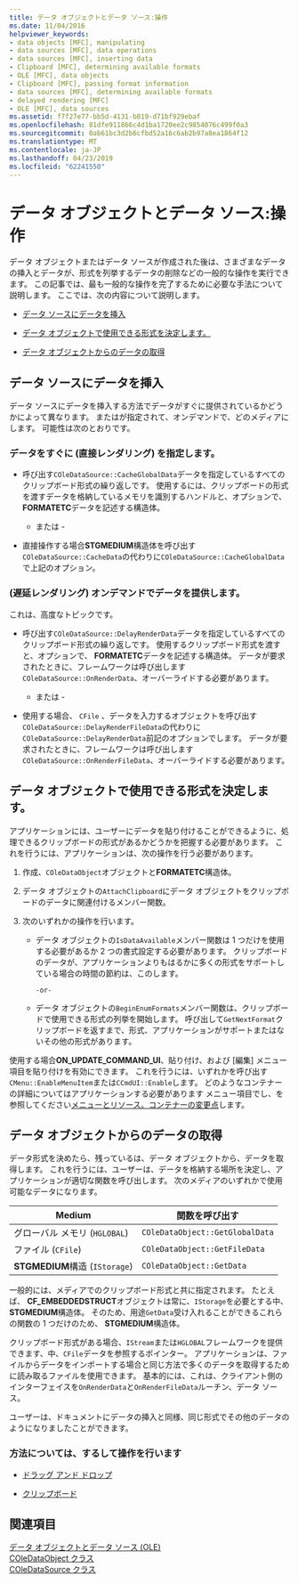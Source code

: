 ```yaml
---
title: データ オブジェクトとデータ ソース:操作
ms.date: 11/04/2016
helpviewer_keywords:
- data objects [MFC], manipulating
- data sources [MFC], data operations
- data sources [MFC], inserting data
- Clipboard [MFC], determining available formats
- OLE [MFC], data objects
- Clipboard [MFC], passing format information
- data sources [MFC], determining available formats
- delayed rendering [MFC]
- OLE [MFC], data sources
ms.assetid: f7f27e77-bb5d-4131-b819-d71bf929ebaf
ms.openlocfilehash: 81dfe911866c4d1ba1720ee2c9854076c499f0a3
ms.sourcegitcommit: 0ab61bc3d2b6cfbd52a16c6ab2b97a8ea1864f12
ms.translationtype: MT
ms.contentlocale: ja-JP
ms.lasthandoff: 04/23/2019
ms.locfileid: "62241550"
---
```

# <a name="data-objects-and-data-sources-manipulation"></a>データ オブジェクトとデータ ソース:操作

データ オブジェクトまたはデータ ソースが作成された後は、さまざまなデータの挿入とデータが、形式を列挙するデータの削除などの一般的な操作を実行できます。 この記事では、最も一般的な操作を完了するために必要な手法について説明します。 ここでは、次の内容について説明します。

- [データ ソースにデータを挿入](#_core_inserting_data_into_a_data_source)

- [データ オブジェクトで使用できる形式を決定します。](#_core_determining_the_formats_available_in_a_data_object)

- [データ オブジェクトからのデータの取得](#_core_retrieving_data_from_a_data_object)

##  <a name="_core_inserting_data_into_a_data_source"></a> データ ソースにデータを挿入

データ ソースにデータを挿入する方法でデータがすぐに提供されているかどうかによって異なります。 またはが指定されて、オンデマンドで、どのメディアにします。 可能性は次のとおりです。

### <a name="supplying-data-immediately-immediate-rendering"></a>データをすぐに (直接レンダリング) を指定します。

- 呼び出す`COleDataSource::CacheGlobalData`データを指定しているすべてのクリップボード形式の繰り返しです。 使用するには、クリップボードの形式を渡すデータを格納しているメモリを識別するハンドルと、オプションで、 **FORMATETC**データを記述する構造体。

     - または -

- 直接操作する場合**STGMEDIUM**構造体を呼び出す`COleDataSource::CacheData`の代わりに`COleDataSource::CacheGlobalData`で上記のオプション。

### <a name="supplying-data-on-demand-delayed-rendering"></a>(遅延レンダリング) オンデマンドでデータを提供します。

これは、高度なトピックです。

- 呼び出す`COleDataSource::DelayRenderData`データを指定しているすべてのクリップボード形式の繰り返しです。 使用するクリップボード形式を渡すと、オプションで、 **FORMATETC**データを記述する構造体。 データが要求されたときに、フレームワークは呼び出します`COleDataSource::OnRenderData`、オーバーライドする必要があります。

     - または -

- 使用する場合、 `CFile` 、データを入力するオブジェクトを呼び出す`COleDataSource::DelayRenderFileData`の代わりに`COleDataSource::DelayRenderData`前記のオプションでします。 データが要求されたときに、フレームワークは呼び出します`COleDataSource::OnRenderFileData`、オーバーライドする必要があります。

##  <a name="_core_determining_the_formats_available_in_a_data_object"></a> データ オブジェクトで使用できる形式を決定します。

アプリケーションには、ユーザーにデータを貼り付けることができるように、処理できるクリップボードの形式があるかどうかを把握する必要があります。 これを行うには、アプリケーションは、次の操作を行う必要があります。

1. 作成、`COleDataObject`オブジェクトと**FORMATETC**構造体。

1. データ オブジェクトの`AttachClipboard`にデータ オブジェクトをクリップボードのデータに関連付けるメンバー関数。

1. 次のいずれかの操作を行います。

   - データ オブジェクトの`IsDataAvailable`メンバー関数は 1 つだけを使用する必要があるか 2 つの書式設定する必要があります。 クリップボードのデータが、アプリケーションよりもはるかに多くの形式をサポートしている場合の時間の節約は、このします。

         -or-

   - データ オブジェクトの`BeginEnumFormats`メンバー関数は、クリップボードで使用できる形式の列挙を開始します。 呼び出して`GetNextFormat`クリップボードを返すまで、形式、アプリケーションがサポートまたはないその他の形式があります。

使用する場合**ON_UPDATE_COMMAND_UI**、貼り付け、および [編集] メニュー項目を貼り付けを有効にできます。 これを行うには、いずれかを呼び出す`CMenu::EnableMenuItem`または`CCmdUI::Enable`します。 どのようなコンテナーの詳細についてはアプリケーションする必要があります メニュー項目でし、を参照してください[メニューとリソース。コンテナーの変更点](../mfc/menus-and-resources-container-additions.md)します。

##  <a name="_core_retrieving_data_from_a_data_object"></a> データ オブジェクトからのデータの取得

データ形式を決めたら、残っているは、データ オブジェクトから、データを取得します。 これを行うには、ユーザーは、データを格納する場所を決定し、アプリケーションが適切な関数を呼び出します。 次のメディアのいずれかで使用可能なデータになります。

|Medium|関数を呼び出す|
|------------|----------------------|
|グローバル メモリ (`HGLOBAL`)|`COleDataObject::GetGlobalData`|
|ファイル (`CFile`)|`COleDataObject::GetFileData`|
|**STGMEDIUM**構造 (`IStorage`)|`COleDataObject::GetData`|

一般的には、メディアでのクリップボード形式と共に指定されます。 たとえば、 **CF_EMBEDDEDSTRUCT**オブジェクトは常に、`IStorage`を必要とする中、 **STGMEDIUM**構造体。 そのため、用途`GetData`受け入れることができるこれらの関数の 1 つだけのため、 **STGMEDIUM**構造体。

クリップボード形式がある場合、`IStream`または`HGLOBAL`フレームワークを提供できます、中、`CFile`データを参照するポインター。 アプリケーションは、ファイルからデータをインポートする場合と同じ方法で多くのデータを取得するために読み取るファイルを使用できます。 基本的には、これは、クライアント側のインターフェイスを`OnRenderData`と`OnRenderFileData`ルーチン、データ ソース。

ユーザーは、ドキュメントにデータの挿入と同様、同じ形式でその他のデータのようになりましたことができます。

### <a name="what-do-you-want-to-know-more-about"></a>方法については、するして操作を行います

- [ドラッグ アンド ドロップ](../mfc/drag-and-drop-ole.md)

- [クリップボード](../mfc/clipboard.md)

## <a name="see-also"></a>関連項目

[データ オブジェクトとデータ ソース (OLE)](../mfc/data-objects-and-data-sources-ole.md)<br/>
[COleDataObject クラス](../mfc/reference/coledataobject-class.md)<br/>
[COleDataSource クラス](../mfc/reference/coledatasource-class.md)
